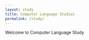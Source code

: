 ```yaml
---
layout: study
title: Computer Language Studies
permalink: /study/
---
```


Welcome to Computer Language Study
